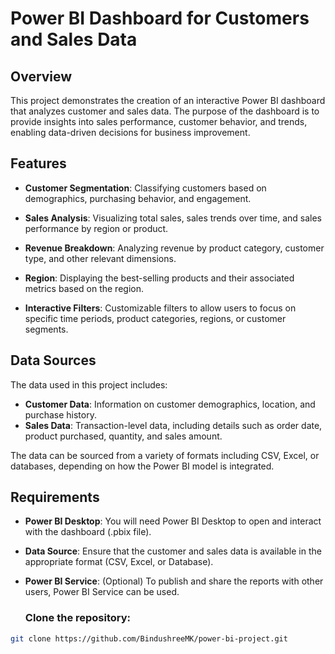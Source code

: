 # Power BI Dashboard for Customers and Sales Data

## Overview
This project demonstrates the creation of an interactive Power BI dashboard that analyzes customer and sales data. 
The purpose of the dashboard is to provide insights into sales performance, customer behavior, and trends, enabling data-driven decisions for business improvement.

## Features
- **Customer Segmentation**: Classifying customers based on demographics, purchasing behavior, and engagement.
- **Sales Analysis**: Visualizing total sales, sales trends over time, and sales performance by region or product.
- **Revenue Breakdown**: Analyzing revenue by product category, customer type, and other relevant dimensions.
- **Region**: Displaying the best-selling products and their associated metrics based on the region.

- **Interactive Filters**: Customizable filters to allow users to focus on specific time periods, product categories, regions, or customer segments.

## Data Sources
The data used in this project includes:
- **Customer Data**: Information on customer demographics, location, and purchase history.
- **Sales Data**: Transaction-level data, including details such as order date, product purchased, quantity, and sales amount.

The data can be sourced from a variety of formats including CSV, Excel, or databases, depending on how the Power BI model is integrated.

## Requirements
- **Power BI Desktop**: You will need Power BI Desktop to open and interact with the dashboard (.pbix file).
- **Data Source**: Ensure that the customer and sales data is available in the appropriate format (CSV, Excel, or Database).
- **Power BI Service**: (Optional) To publish and share the reports with other users, Power BI Service can be used.

  ### Clone the repository:
```bash
git clone https://github.com/BindushreeMK/power-bi-project.git
